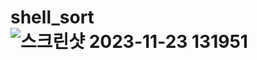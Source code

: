 # shell_sort![스크린샷 2023-11-23 131951](https://github.com/kimsihyeon24/shell_sort/assets/126483882/a681e5ca-5605-49e1-a66d-b82184bde37d)
